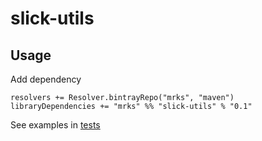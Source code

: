 # slick-utils

## Usage

Add dependency
```
resolvers += Resolver.bintrayRepo("mrks", "maven")
libraryDependencies += "mrks" %% "slick-utils" % "0.1"
```

See examples in [tests](src/test/scala/mrks/slick/ExtensionsSpec.scala)
